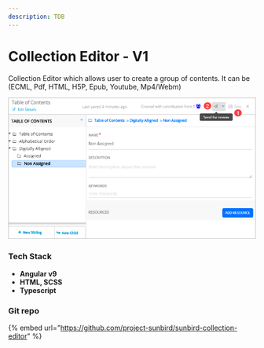 ```yaml
---
description: TDB
---
```


# Collection Editor - V1

Collection Editor which allows user to create a group of contents. It can be (ECML, Pdf, HTML, H5P, Epub, Youtube, Mp4/Webm)

![](<../../../.gitbook/assets/image (1) (1).png>)

### Tech Stack

* **Angular v9**
* **HTML, SCSS**
* **Typescript**

### Git repo

{% embed url="https://github.com/project-sunbird/sunbird-collection-editor" %}
